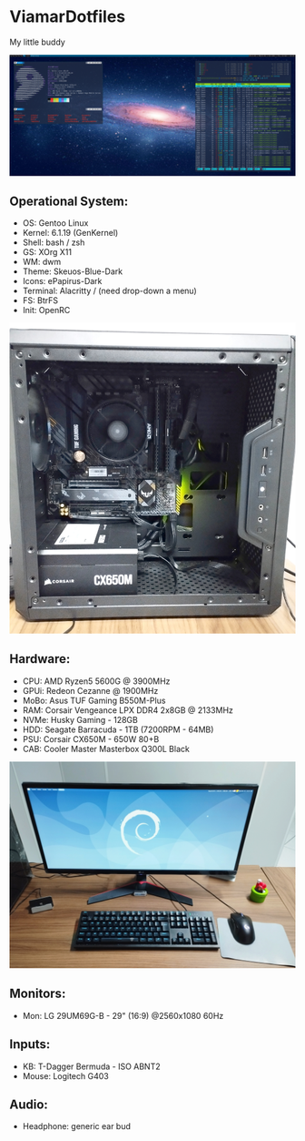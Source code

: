 # ViamarDotfiles


My little buddy


![Neofetch](https://github.com/jKy0n/ViamarDotfiles/blob/main/midia/neofetch-13-apr-2023.png)

## Operational System:

- OS: Gentoo Linux
- Kernel: 6.1.19 (GenKernel)
- Shell: bash / zsh
- GS: XOrg X11
- WM: dwm
- Theme: Skeuos-Blue-Dark
- Icons: ePapirus-Dark
- Terminal: Alacritty / (need drop-down a menu)
- FS: BtrFS
- Init: OpenRC


![Theseus Machine](https://github.com/jKy0n/ViamarDotfiles/blob/main/midia/Viamar-27-Mar-2023.jpg)


## Hardware:

- CPU: AMD Ryzen5 5600G @ 3900MHz
- GPUi: Redeon Cezanne @ 1900MHz
- MoBo: Asus TUF Gaming B550M-Plus
- RAM: Corsair Vengeance LPX DDR4 2x8GB @ 2133MHz
- NVMe: Husky Gaming - 128GB
- HDD: Seagate Barracuda - 1TB (7200RPM - 64MB)
- PSU: Corsair CX650M - 650W 80+B
- CAB: Cooler Master Masterbox Q300L Black


![Peripherals](https://github.com/jKy0n/ViamarDotfiles/blob/main/midia/myDesktop-27-Mar-2023.jpg)


## Monitors:

- Mon: LG 29UM69G-B - 29" (16:9) @2560x1080 60Hz


## Inputs:

- KB: T-Dagger Bermuda - ISO ABNT2
- Mouse: Logitech G403


## Audio:

- Headphone: generic ear bud